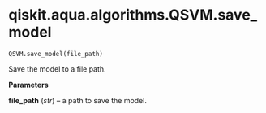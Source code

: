 # qiskit.aqua.algorithms.QSVM.save\_model

`QSVM.save_model(file_path)`

Save the model to a file path.

**Parameters**

**file\_path** (*str*) – a path to save the model.
